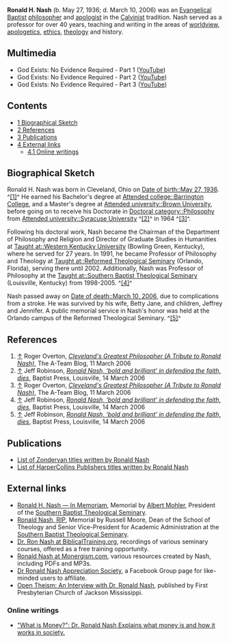 **Ronald H. Nash** (b. May 27, 1936; d. March 10, 2006) was an
[Evangelical](Evangelical "Evangelical")
[Baptist](Baptist "Baptist") [philosopher](Philosophy "Philosophy")
and [apologist](Apologetics "Apologetics") in the
[Calvinist](Calvinism "Calvinism") tradition. Nash served as a
professor for over 40 years, teaching and writing in the areas of
[worldview](Worldview "Worldview"),
[apologetics](Apologetics "Apologetics"),
[ethics](Ethics "Ethics"), [theology](Theology "Theology") and
history.

## Multimedia

-   God Exists: No Evidence Required - Part 1
    ([YouTube](http://www.youtube.com/watch?v=0prRVqudMRk))
-   God Exists: No Evidence Required - Part 2
    ([YouTube](http://www.youtube.com/watch?v=mNmkKJtYhBE))
-   God Exists: No Evidence Required - Part 3
    ([YouTube](http://www.youtube.com/watch?v=P1MaQb7YkRk))

## Contents

-   [1 Biographical Sketch](#Biographical_Sketch)
-   [2 References](#References)
-   [3 Publications](#Publications)
-   [4 External links](#External_links)
    -   [4.1 Online writings](#Online_writings)




## Biographical Sketch

Ronald H. Nash was born in Cleveland, Ohio on
[Date of birth::May 27, 1936](http://www.theopedia.com/index.php?title=Date_of_birth::May_27,_1936&action=edit&redlink=1 "Date of birth::May 27, 1936 (page does not exist)").
^[[1]](#note-0)^ He earned his Bachelor's degree at
[Attended college::Barrington College](http://www.theopedia.com/index.php?title=Attended_college::Barrington_College&action=edit&redlink=1 "Attended college::Barrington College (page does not exist)"),
and a Master's degree at
[Attended university::Brown University](http://www.theopedia.com/index.php?title=Attended_university::Brown_University&action=edit&redlink=1 "Attended university::Brown University (page does not exist)"),
before going on to receive his Doctorate in
[Doctoral category::Philosophy](http://www.theopedia.com/index.php?title=Doctoral_category::Philosophy&action=edit&redlink=1 "Doctoral category::Philosophy (page does not exist)")
from
[Attended university::Syracuse University](http://www.theopedia.com/index.php?title=Attended_university::Syracuse_University&action=edit&redlink=1 "Attended university::Syracuse University (page does not exist)")
^[[2]](#note-1)^ in 1964 ^[[3]](#note-2)^.

Following his doctoral work, Nash became the Chairman of the
Department of Philosophy and Religion and Director of Graduate
Studies in Humanities at
[Taught at::Western Kentucky University](http://www.theopedia.com/index.php?title=Taught_at::Western_Kentucky_University&action=edit&redlink=1 "Taught at::Western Kentucky University (page does not exist)")
(Bowling Green, Kentucky), where he served for 27 years. In 1991,
he became Professor of Philosophy and Theology at
[Taught at::Reformed Theological Seminary](http://www.theopedia.com/index.php?title=Taught_at::Reformed_Theological_Seminary&action=edit&redlink=1 "Taught at::Reformed Theological Seminary (page does not exist)")
(Orlando, Florida), serving there until 2002. Additionally, Nash
was Professor of Philosophy at the
[Taught at::Southern Baptist Theological Seminary](http://www.theopedia.com/index.php?title=Taught_at::Southern_Baptist_Theological_Seminary&action=edit&redlink=1 "Taught at::Southern Baptist Theological Seminary (page does not exist)")
(Louisville, Kentucky) from 1998-2005. ^[[4]](#note-3)^

Nash passed away on
[Date of death::March 10, 2006](http://www.theopedia.com/index.php?title=Date_of_death::March_10,_2006&action=edit&redlink=1 "Date of death::March 10, 2006 (page does not exist)"),
due to complications from a stroke. He was survived by his wife,
Betty Jane, and children, Jeffrey and Jennifer. A public memorial
service in Nash's honor was held at the Orlando campus of the
Reformed Theological Seminary. ^[[5]](#note-4)^

## References

1.  [↑](#ref-0) Roger Overton,
    [*Cleveland's Greatest Philosopher (A Tribute to Ronald Nash)*](http://afcmin.org/ateam/373/clevelands-greatest-philosopher-a-tribute-to-ronald-nash),
    The A-Team Blog, 11 March 2006
2.  [↑](#ref-1) Jeff Robinson,
    [*Ronald Nash, ‘bold and brilliant’ in defending the faith, dies*](http://www.sbcbaptistpress.org/bpnews.asp?id=22843),
    Baptist Press, Louisville, 14 March 2006
3.  [↑](#ref-2) Roger Overton,
    [*Cleveland's Greatest Philosopher (A Tribute to Ronald Nash)*](http://afcmin.org/ateam/373/clevelands-greatest-philosopher-a-tribute-to-ronald-nash),
    The A-Team Blog, 11 March 2006
4.  [↑](#ref-3) Jeff Robinson,
    [*Ronald Nash, ‘bold and brilliant’ in defending the faith, dies*](http://www.sbcbaptistpress.org/bpnews.asp?id=22843),
    Baptist Press, Louisville, 14 March 2006
5.  [↑](#ref-4) Jeff Robinson,
    [*Ronald Nash, ‘bold and brilliant’ in defending the faith, dies*](http://www.sbcbaptistpress.org/bpnews.asp?id=22843),
    Baptist Press, Louisville, 14 March 2006

## Publications

-   [List of Zondervan titles written by Ronald Nash](http://www.zondervan.com/Cultures/en-US/Authors/Author.htm?ContributorID=NashR&QueryStringSite=Zondervan)
-   [List of HarperCollins Publishers titles written by Ronald Nash](http://www.harpercollins.com/authors/90001692/Ronald_H_Nash/index.aspx)

## External links

-   [Ronald H. Nash — In Memoriam](http://www.albertmohler.com/2006/03/22/ronald-h-nash-in-memoriam/),
    Memorial by [Albert Mohler](Albert_Mohler "Albert Mohler"),
    President of the
    [Southern Baptist Theological Seminary](index.php?title=Southern_Baptist_Theological_Seminary&action=edit&redlink=1 "Southern Baptist Theological Seminary (page does not exist)").
-   [Ronald Nash, RIP](http://merecomments.typepad.com/merecomments/2006/03/ronald_nash_rip.html),
    Memorial by Russell Moore, Dean of the School of Theology and
    Senior Vice-President for Academic Administration at the
    [Southern Baptist Theological Seminary](index.php?title=Southern_Baptist_Theological_Seminary&action=edit&redlink=1 "Southern Baptist Theological Seminary (page does not exist)").
-   [Dr. Ron Nash at BiblicalTraining.org](http://www.biblicaltraining.org/speaker/ron-nash),
    recordings of various seminary courses, offered as a free training
    opportunity.
-   [Ronald Nash at Monergism.com](http://www.monergism.com/directory/search.php?action=search_links_simple&search_kind=and&phrase=Ronald+Nash&B1.x=0&B1.y=0&B1=Search),
    various resources created by Nash, including PDFs and MP3s.
-   [Dr Ronald Nash Appreciation Society](http://www.facebook.com/group.php?gid=91463319920),
    a Facebook Group page for like-minded users to affiliate.
-   [Open Theism: An Interview with Dr. Ronald Nash](http://www.fpcjackson.org/resources/apologetics/Open%20Theism/ronnash.htm),
    published by First Presbyterian Church of Jackson Mississippi.

### Online writings

-   ["What is Money?": Dr. Ronald Nash Explains what money is and how it works in society.](http://www.apuritansmind.com/Stewardship/NashRonaldWhatIsMoney.htm)



